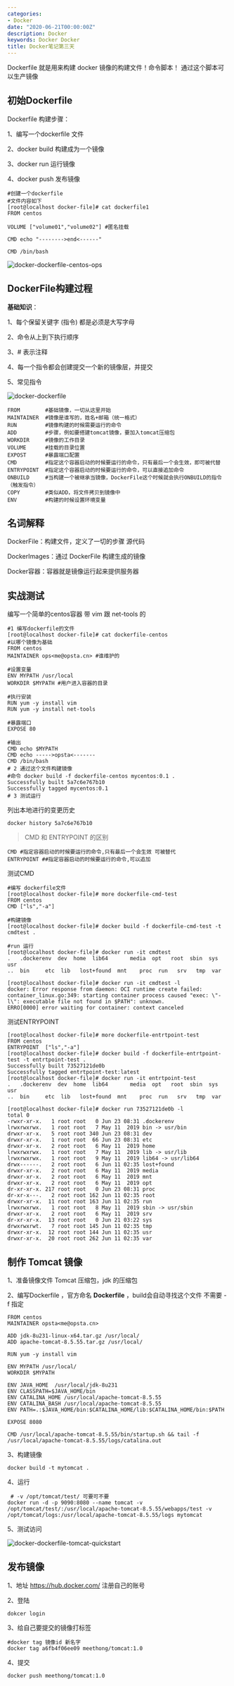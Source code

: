 ```yaml
---
categories:
- Docker
date: "2020-06-21T00:00:00Z"
description: Docker
keywords: Docker Docker
title: Docker笔记第三天
---
```


Dockerfile 就是用来构建 docker 镜像的构建文件！命令脚本！ 通过这个脚本可以生产镜像

<!--more-->

## 初始Dockerfile

Dockerfile 构建步骤：

1、编写一个dockerfile 文件

2、docker build 构建成为一个镜像

3、docker run 运行镜像

4、docker push 发布镜像

```shell
#创建一个dockerfile
#文件内容如下
[root@localhost docker-file]# cat dockerfile1 
FROM centos

VOLUME ["volume01","volume02"] #匿名挂载

CMD echo "-------->end<------"

CMD /bin/bash
```

![docker-dockerfile-centos-ops](https://i.inderiva.eu.org/docker/docker-dockerfile-centos-ops.png)



## DockerFile构建过程

**基础知识**：

1、每个保留关键字 (指令) 都是必须是大写字母

2、命令从上到下执行顺序

3、# 表示注释

4、每一个指令都会创建提交一个新的镜像层，并提交

5、常见指令

![docker-dockerfile](https://i.inderiva.eu.org/docker/docker-dockerfile.png)

```shell
FROM		#基础镜像，一切从这里开始
MAINTAINER	#镜像是谁写的，姓名+邮箱（统一格式）
RUN			#镜像构建的时候需要运行的命令
ADD			#步骤，例如要搭建tomcat镜像，要加入tomcat压缩包
WORKDIR		#镜像的工作目录
VOLUME		#挂载的目录位置
EXPOST		#暴露端口配置
CMD			#指定这个容器启动的时候要运行的命令，只有最后一个会生效，即可被代替
ENTRYPOINT	#指定这个容器启动的时候要运行的命令，可以直接追加命令
ONBUILD		#当构建一个被继承当镜像，DockerFile这个时候就会执行ONBUILD的指令（触发指令）
COPY		#类似ADD，将文件拷贝到镜像中
ENV 		#构建的时候设置环境变量
```

## 名词解释

DockerFile：构建文件，定义了一切的步骤 源代码

DockerImages：通过 DockerFile 构建生成的镜像

Docker容器：容器就是镜像运行起来提供服务器

## 实战测试

编写一个简单的centos容器 带 vim 跟 net-tools 的

```shell
#1 编写dockerfile的文件
[root@localhost docker-file]# cat dockerfile-centos 
#以哪个镜像为基础
FROM centos
MAINTAINER ops<me@opsta.cn> #谁维护的

#设置变量
ENV MYPATH /usr/local
WORKDIR $MYPATH #用户进入容器的目录

#执行安装
RUN yum -y install vim
RUN yum -y install net-tools

#暴露端口
EXPOSE 80

#输出
CMD echo $MYPATH
CMD echo ----->opsta<-------
CMD /bin/bash
# 2 通过这个文件构建镜像
#命令 docker build -f dockerfile-centos mycentos:0.1 .
Successfully built 5a7c6e767b10
Successfully tagged mycentos:0.1
# 3 测试运行

```

列出本地进行的变更历史

```
docker history 5a7c6e767b10
```

> CMD 和 ENTRYPOINT 的区别

```shell
CMD #指定容器启动的时候要运行的命令,只有最后一个会生效 可被替代
ENTRYPOINT ##指定容器启动的时候要运行的命令,可以追加
```

测试CMD

```shell
#编写 dockerfile文件
[root@localhost docker-file]# more dockerfile-cmd-test 
FROM centos
CMD ["ls","-a"]

#构建镜像
[root@localhost docker-file]# docker build -f dockerfile-cmd-test -t cmdtest .

#run 运行
[root@localhost docker-file]# docker run -it cmdtest
.   .dockerenv	dev  home  lib64       media  opt   root  sbin	sys  usr
..  bin		etc  lib   lost+found  mnt    proc  run   srv	tmp  var

[root@localhost docker-file]# docker run -it cmdtest -l
docker: Error response from daemon: OCI runtime create failed: container_linux.go:349: starting container process caused "exec: \"-l\": executable file not found in $PATH": unknown.
ERRO[0000] error waiting for container: context canceled 

```

测试ENTRYPOINT 

```shell
[root@localhost docker-file]# more dockerfile-entrtpoint-test 
FROM centos
ENTRYPOINT  ["ls","-a"]
[root@localhost docker-file]# docker build -f dockerfile-entrtpoint-test -t entrtpoint-test .
Successfully built 73527121de0b
Successfully tagged entrtpoint-test:latest
[root@localhost docker-file]# docker run -it entrtpoint-test 
.   .dockerenv	dev  home  lib64       media  opt   root  sbin	sys  usr
..  bin		etc  lib   lost+found  mnt    proc  run   srv	tmp  var

[root@localhost docker-file]# docker run 73527121de0b -l 
total 0
-rwxr-xr-x.   1 root root   0 Jun 23 08:31 .dockerenv
lrwxrwxrwx.   1 root root   7 May 11  2019 bin -> usr/bin
drwxr-xr-x.   5 root root 340 Jun 23 08:31 dev
drwxr-xr-x.   1 root root  66 Jun 23 08:31 etc
drwxr-xr-x.   2 root root   6 May 11  2019 home
lrwxrwxrwx.   1 root root   7 May 11  2019 lib -> usr/lib
lrwxrwxrwx.   1 root root   9 May 11  2019 lib64 -> usr/lib64
drwx------.   2 root root   6 Jun 11 02:35 lost+found
drwxr-xr-x.   2 root root   6 May 11  2019 media
drwxr-xr-x.   2 root root   6 May 11  2019 mnt
drwxr-xr-x.   2 root root   6 May 11  2019 opt
dr-xr-xr-x. 217 root root   0 Jun 23 08:31 proc
dr-xr-x---.   2 root root 162 Jun 11 02:35 root
drwxr-xr-x.  11 root root 163 Jun 11 02:35 run
lrwxrwxrwx.   1 root root   8 May 11  2019 sbin -> usr/sbin
drwxr-xr-x.   2 root root   6 May 11  2019 srv
dr-xr-xr-x.  13 root root   0 Jun 21 03:22 sys
drwxrwxrwt.   7 root root 145 Jun 11 02:35 tmp
drwxr-xr-x.  12 root root 144 Jun 11 02:35 usr
drwxr-xr-x.  20 root root 262 Jun 11 02:35 var

```

## 制作 Tomcat 镜像

1、准备镜像文件 Tomcat 压缩包，jdk 的压缩包

2、编写Dockerfile ，官方命名 **Dockerfile** ，build会自动寻找这个文件 不需要 -f 指定

```shell
FROM centos
MAINTAINER opsta<me@opsta.cn>

ADD jdk-8u231-linux-x64.tar.gz /usr/local/
ADD apache-tomcat-8.5.55.tar.gz /usr/local/

RUN yum -y install vim

ENV MYPATH /usr/local/
WORKDIR $MYPATH

ENV JAVA_HOME  /usr/local/jdk-8u231
ENV CLASSPATH=$JAVA_HOME/bin
ENV CATALINA_HOME /usr/local/apache-tomcat-8.5.55
ENV CATALINA_BASH /usr/local/apache-tomcat-8.5.55
ENV PATH=.:$JAVA_HOME/bin:$CATALINA_HOME/lib:$CATALINA_HOME/bin:$PATH

EXPOSE 8080

CMD /usr/local/apache-tomcat-8.5.55/bin/startup.sh && tail -f  /usr/local/apache-tomcat-8.5.55/logs/catalina.out

```

3、构建镜像

```
docker build -t mytomcat .
```

4、运行 

```shell
 # -v /opt/tomcat/test/ 可要可不要
docker run -d -p 9090:8080 --name tomcat -v /opt/tomcat/test/:/usr/local/apache-tomcat-8.5.55/webapps/test -v /opt/tomcat/logs:/usr/local/apache-tomcat-8.5.55/logs mytomcat
```

5、测试访问

![docker-dockerfile-tomcat-quickstart](https://i.inderiva.eu.org/docker/docker-dockerfile-tomcat-quickstart.png)

## 发布镜像

1、地址 https://hub.docker.com/ 注册自己的账号

2、登陆 

```
dokcer login
```

3、给自己要提交的镜像打标签

```shell
#docker tag 镜像id 新名字
docker tag a6fb4f06ee09 meethong/tomcat:1.0
```

4、提交

```shell
docker push meethong/tomcat:1.0
```

